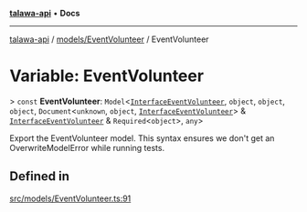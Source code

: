 [**talawa-api**](../../../README.md) • **Docs**

***

[talawa-api](../../../modules.md) / [models/EventVolunteer](../README.md) / EventVolunteer

# Variable: EventVolunteer

\> `const` **EventVolunteer**: `Model`\<[`InterfaceEventVolunteer`](../interfaces/InterfaceEventVolunteer.md), `object`, `object`, `object`, `Document`\<`unknown`, `object`, [`InterfaceEventVolunteer`](../interfaces/InterfaceEventVolunteer.md)\> & [`InterfaceEventVolunteer`](../interfaces/InterfaceEventVolunteer.md) & `Required`\<`object`\>, `any`\>

Export the EventVolunteer model.
This syntax ensures we don't get an OverwriteModelError while running tests.

## Defined in

[src/models/EventVolunteer.ts:91](https://github.com/PalisadoesFoundation/talawa-api/blob/5e38dbf44e47f2fc703410fad29ab5c8f7f26c77/src/models/EventVolunteer.ts#L91)
